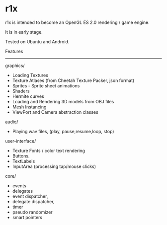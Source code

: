 # r1x

r1x is intended to become an OpenGL ES 2.0 rendering / game engine.


It is in early stage.


Tested on Ubuntu and Android.


Features

---------------

graphics/

* Loading Textures
* Texture Atlases (from Cheetah Texture Packer, json format)
* Sprites - Sprite sheet animations
* Shaders
* Hermite curves
* Loading and Rendering 3D models from OBJ files
* Mesh Instancing
* ViewPort and Camera abstraction classes

audio/

* Playing wav files, (play, pause,resume,loop, stop)

user-interface/

* Texture Fonts / color text rendering
* Buttons. 
* TextLabels
* InputArea (processing tap/mouse clicks)

core/

* events 
* delegates
* event dispatcher,
* delegate dispatcher, 
* timer
* pseudo randomizer
* smart pointers
